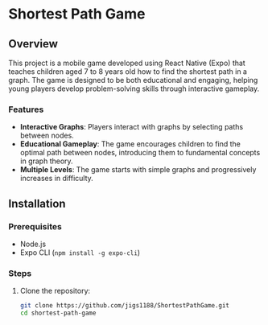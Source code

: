# Shortest Path Game

## Overview

This project is a mobile game developed using React Native (Expo) that teaches children aged 7 to 8 years old how to find the shortest path in a graph. The game is designed to be both educational and engaging, helping young players develop problem-solving skills through interactive gameplay.

### Features
- **Interactive Graphs**: Players interact with graphs by selecting paths between nodes.
- **Educational Gameplay**: The game encourages children to find the optimal path between nodes, introducing them to fundamental concepts in graph theory.
- **Multiple Levels**: The game starts with simple graphs and progressively increases in difficulty.

## Installation

### Prerequisites

- Node.js
- Expo CLI (`npm install -g expo-cli`)

### Steps

1. Clone the repository:

   ```bash
   git clone https://github.com/jigs1188/ShortestPathGame.git
   cd shortest-path-game
